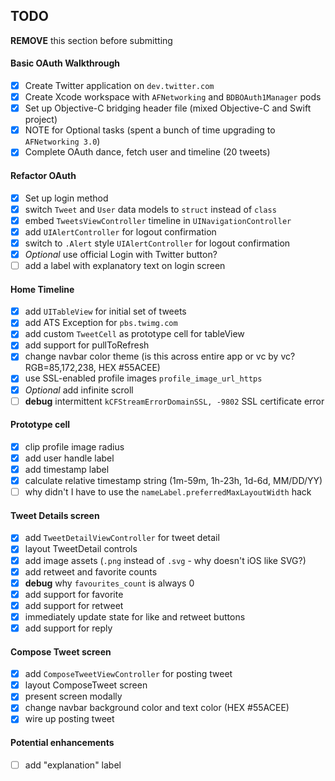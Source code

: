 ## TODO

**REMOVE** this section before submitting

#### Basic OAuth Walkthrough
- [x] Create Twitter application on `dev.twitter.com`
- [x] Create Xcode workspace with `AFNetworking` and `BDBOAuth1Manager` pods
- [x] Set up Objective-C bridging header file (mixed Objective-C and Swift project)
- [x] NOTE for Optional tasks (spent a bunch of time upgrading to `AFNetworking 3.0`)
- [x] Complete OAuth dance, fetch user and timeline (20 tweets)

#### Refactor OAuth
- [x] Set up login method
- [x] switch `Tweet` and `User` data models to `struct` instead of `class`
- [x] embed `TweetsViewController` timeline in `UINavigationController`
- [x] add `UIAlertController` for logout confirmation
- [x] switch to `.Alert` style `UIAlertController` for logout confirmation
- [x] *Optional* use official Login with Twitter button?
- [ ] add a label with explanatory text on login screen

#### Home Timeline
- [x] add `UITableView` for initial set of tweets
- [x] add ATS Exception for `pbs.twimg.com`
- [x] add custom `TweetCell` as prototype cell for tableView
- [x] add support for pullToRefresh
- [x] change navbar color theme (is this across entire app or vc by vc? RGB=85,172,238, HEX #55ACEE)
- [x] use SSL-enabled profile images `profile_image_url_https`
- [x] *Optional* add infinite scroll
- [ ] **debug** intermittent `kCFStreamErrorDomainSSL, -9802` SSL certificate error

#### Prototype cell
- [x] clip profile image radius
- [x] add user handle label
- [x] add timestamp label
- [x] calculate relative timestamp string (1m-59m, 1h-23h, 1d-6d, MM/DD/YY)
- [ ] why didn't I have to use the `nameLabel.preferredMaxLayoutWidth` hack

#### Tweet Details screen
- [x] add `TweetDetailViewController` for tweet detail
- [x] layout TweetDetail controls
- [x] add image assets (`.png` instead of `.svg` - why doesn't iOS like SVG?)
- [x] add retweet and favorite counts
- [x] **debug** why `favourites_count` is always 0
- [x] add support for favorite
- [x] add support for retweet
- [x] immediately update state for like and retweet buttons
- [x] add support for reply

#### Compose Tweet screen
- [x] add `ComposeTweetViewController` for posting tweet
- [x] layout ComposeTweet screen
- [x] present screen modally
- [x] change navbar background color and text color (HEX #55ACEE)
- [x] wire up posting tweet

#### Potential enhancements
- [ ] add "explanation" label
